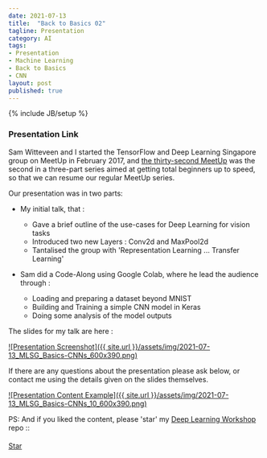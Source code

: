 ```yaml
---
date: 2021-07-13
title:  "Back to Basics 02"
tagline: Presentation
category: AI
tags:
- Presentation
- Machine Learning
- Back to Basics
- CNN
layout: post
published: true
---
```

{% include JB/setup %}


### Presentation Link

Sam Witteveen and I started the TensorFlow and Deep Learning Singapore group on MeetUp in February 2017,
and [the thirty-second MeetUp](https://www.meetup.com/TensorFlow-and-Deep-Learning-Singapore/events/279168713/) 
was the second in a three-part series aimed at getting total beginners up to speed, 
so that we can resume our regular MeetUp series.  

Our presentation was in two parts:

*  My initial talk, that :
   +  Gave a brief outline of the use-cases for Deep Learning for vision tasks
   +  Introduced two new Layers : Conv2d and MaxPool2d
   +  Tantalised the group with 'Representation Learning ... Transfer Learning'
   
*  Sam did a Code-Along using Google Colab, where he lead the audience through :
   +  Loading and preparing a dataset beyond MNIST
   +  Building and Training a simple CNN model in Keras
   +  Doing some analysis of the model outputs


The slides for my talk are here :

<a href="https://redcatlabs.com/2021-07-13_MLSG_Basics-CNNs/" target="_blank">
![Presentation Screenshot]({{ site.url }}/assets/img/2021-07-13_MLSG_Basics-CNNs_600x390.png)
</a>

If there are any questions about the presentation please ask below, 
or contact me using the details given on the slides themselves.

<a href="https://redcatlabs.com/2021-07-13_MLSG_Basics-CNNs/#/10" target="_blank">
![Presentation Content Example]({{ site.url }}/assets/img/2021-07-13_MLSG_Basics-CNNs_10_600x390.png)
</a>


PS:  And if you liked the content, please 'star' my <a href="https://github.com/mdda/deep-learning-workshop" target="_blank">Deep Learning Workshop</a> repo ::
<!-- From :: https://buttons.github.io/ -->
<!-- Place this tag where you want the button to render. -->
<span style="position:relative;top:5px;">
<a aria-label="Star mdda/deep-learning-workshop on GitHub" data-count-aria-label="# stargazers on GitHub" data-count-api="/repos/mdda/deep-learning-workshop#stargazers_count" data-count-href="/mdda/deep-learning-workshop/stargazers" data-icon="octicon-star" href="https://github.com/mdda/deep-learning-workshop" class="github-button">Star</a>
<!-- Place this tag right after the last button or just before your close body tag. -->
<script async defer id="github-bjs" src="https://buttons.github.io/buttons.js"></script>
</span>

